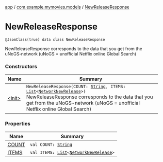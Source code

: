[app](../../index.md) / [com.example.mymovies.models](../index.md) / [NewReleaseResponse](./index.md)

# NewReleaseResponse

`@JsonClass(true) data class NewReleaseResponse`

NewReleaseResponse corresponds to the data that you get from the uNoGS-network
(uNoGS = unofficial Netflix online Global Search)

### Constructors

| Name | Summary |
|---|---|
| [&lt;init&gt;](-init-.md) | `NewReleaseResponse(COUNT: `[`String`](https://kotlinlang.org/api/latest/jvm/stdlib/kotlin/-string/index.html)`, ITEMS: `[`List`](https://kotlinlang.org/api/latest/jvm/stdlib/kotlin.collections/-list/index.html)`<`[`NetworkNewRelease`](../../com.example.mymovies.network/-network-new-release/index.md)`>)`<br>NewReleaseResponse corresponds to the data that you get from the uNoGS-network (uNoGS = unofficial Netflix online Global Search) |

### Properties

| Name | Summary |
|---|---|
| [COUNT](-c-o-u-n-t.md) | `val COUNT: `[`String`](https://kotlinlang.org/api/latest/jvm/stdlib/kotlin/-string/index.html) |
| [ITEMS](-i-t-e-m-s.md) | `val ITEMS: `[`List`](https://kotlinlang.org/api/latest/jvm/stdlib/kotlin.collections/-list/index.html)`<`[`NetworkNewRelease`](../../com.example.mymovies.network/-network-new-release/index.md)`>` |
